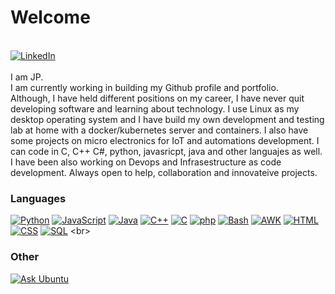 <h1>Welcome</h1><br>
<a href="https://www.linkedin.com/in/juanpablojadue"><img src="https://img.shields.io/badge/LinkedIn-blue?style=flat-square&logo=linkedin" alt="LinkedIn"><br></a>
<br>
I am JP.<br>
I am currently working in building my Github profile and portfolio.<br>
Although, I have held different positions on my career, I have never quit developing software and learning about technology. 
I use Linux as my desktop operating system and I have build my own development and testing lab at home with a docker/kubernetes server and containers. 
I also have some projects on micro electronics for IoT and automations development.
I can code in C, C++ C#, python, javasricpt, java and other languajes as well. I have been also working on Devops and Infrasestructure as code development.
Always open to help, collaboration and innovateive projects.


### Languages
[![Python](https://img.shields.io/badge/python-blue?style=for-the-badge&logo=python&logoColor=yellow)](https://github.com/jpbrain)
[![JavaScript](https://img.shields.io/badge/javascript-blue?style=for-the-badge&logo=javascript)](https://github.com/jpbrain)
[![Java](https://img.shields.io/badge/java-blue?style=for-the-badge&logo=openjdk&logoColor=red)](https://github.com/jpbrain)
[![C++](https://img.shields.io/badge/c++-blue?style=for-the-badge&logo=cplusplus&logoColor=lightviolet)](https://github.com/jpbrain)
[![C](https://img.shields.io/badge/c-blue?style=for-the-badge&logo=c&logoColor=lightgrey)](https://github.com/jpbrain)
[![php](https://img.shields.io/badge/php-blue?style=for-the-badge&logo=php&logoColor=lighgrey)](https://github.com/jpbrain)
[![Bash](https://img.shields.io/badge/bash-blue?style=for-the-badge&logo=gnu-bash&logoColor=green)](https://github.com/jpbrain)
[![AWK](https://img.shields.io/badge/awk-blue?style=for-the-badge&logo=gnu-awk&logoColor=green)](https://github.com/jpbrain)
[![HTML](https://img.shields.io/badge/html-blue?style=for-the-badge&logo=HTML5&logoColor=orange)](https://github.com/jpbrain)
[![CSS](https://img.shields.io/badge/css-blue?style=for-the-badge&logo=CSS3&logoColor=lightgrey)](https://github.com/jpbrain)
[![SQL](https://img.shields.io/badge/sql-blue?style=for-the-badge&logo=mysql&logoColor=white)]([https://github.com/jpbrain](https://askubuntu.com/users/1316539/jpbrain))
<br>
### Other 
[![Ask Ubuntu](https://img.shields.io/badge/AskUbuntu-blue?style=for-the-badge&logo=AskUbuntu&logoColor=burgundy)](https://askubuntu.com/users/1316539/jpbrain)
